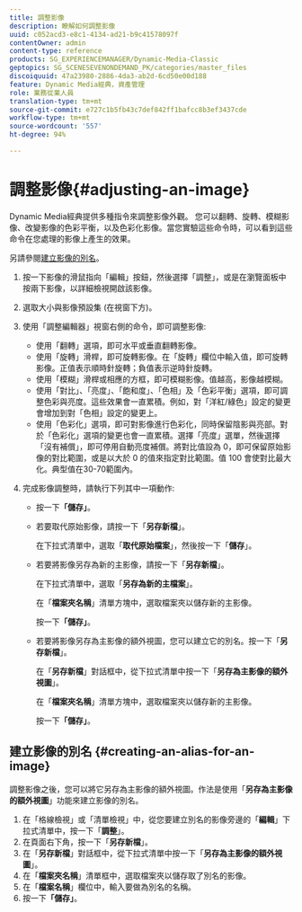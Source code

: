 ```yaml
---
title: 調整影像
description: 瞭解如何調整影像
uuid: c052acd3-e8c1-4134-ad21-b9c41578097f
contentOwner: admin
content-type: reference
products: SG_EXPERIENCEMANAGER/Dynamic-Media-Classic
geptopics: SG_SCENESEVENONDEMAND_PK/categories/master_files
discoiquuid: 47a23980-2886-4da3-ab2d-6cd50e00d188
feature: Dynamic Media經典，資產管理
role: 業務從業人員
translation-type: tm+mt
source-git-commit: e727c1b5fb43c7def842ff1bafcc8b3ef3437cde
workflow-type: tm+mt
source-wordcount: '557'
ht-degree: 94%

---
```



# 調整影像{#adjusting-an-image}

Dynamic Media經典提供多種指令來調整影像外觀。 您可以翻轉、旋轉、模糊影像、改變影像的色彩平衡，以及色彩化影像。當您實驗這些命令時，可以看到這些命令在您處理的影像上產生的效果。

另請參閱[建立影像的別名](adjusting-image.md#creating_an_alias_for_an_image)。

1. 按一下影像的滑鼠指向「編輯」按鈕，然後選擇「調整」，或是在瀏覽面板中按兩下影像，以詳細檢視開啟該影像。
1. 選取大小與影像預設集 (在視窗下方)。
1. 使用「調整編輯器」視窗右側的命令，即可調整影像:

   * 使用「翻轉」選項，即可水平或垂直翻轉影像。
   * 使用「旋轉」滑桿，即可旋轉影像。在「旋轉」欄位中輸入值，即可旋轉影像。正值表示順時針旋轉；負值表示逆時針旋轉。
   * 使用「模糊」滑桿或相應的方框，即可模糊影像。值越高，影像越模糊。
   * 使用「對比」、「亮度」、「飽和度」、「色相」及「色彩平衡」選項，即可調整色彩與亮度。這些效果會一直累積。例如，對「洋紅/綠色」設定的變更會增加到對「色相」設定的變更上。
   * 使用「色彩化」選項，即可對影像進行色彩化，同時保留陰影與亮部。對於「色彩化」選項的變更也會一直累積。選擇「亮度」選單，然後選擇「沒有補償」，即可停用自動亮度補償。將對比值設為 0，即可保留原始影像的對比範圍，或是以大於 0 的值來指定對比範圍。值 100 會使對比最大化。典型值在30-70範圍內。

1. 完成影像調整時，請執行下列其中一項動作: 

   * 按一下&#x200B;**「儲存」**。
   * 若要取代原始影像，請按一下「**另存新檔**」。

      在下拉式清單中，選取「**取代原始檔案**」，然後按一下「**儲存**」。

   * 若要將影像另存為新的主影像，請按一下「**另存新檔**」。

      在下拉式清單中，選取「**另存為新的主檔案**」。

      在「**檔案夾名稱**」清單方塊中，選取檔案夾以儲存新的主影像。

      按一下&#x200B;**「儲存」**。

   * 若要將影像另存為主影像的額外視圖，您可以建立它的別名。按一下「**另存新檔**」。

      在「**另存新檔**」對話框中，從下拉式清單中按一下「**另存為主影像的額外視圖**」。

      在「**檔案夾名稱**」清單方塊中，選取檔案夾以儲存新的主影像。

      按一下&#x200B;**「儲存」**。

## 建立影像的別名 {#creating-an-alias-for-an-image}

調整影像之後，您可以將它另存為主影像的額外視圖。作法是使用「**另存為主影像的額外視圖**」功能來建立影像的別名。

1. 在「格線檢視」或「清單檢視」中，從您要建立別名的影像旁邊的「**編輯**」下拉式清單中，按一下「**調整**」。
1. 在頁面右下角，按一下「**另存新檔**」。
1. 在「**另存新檔**」對話框中，從下拉式清單中按一下「**另存為主影像的額外視圖**」。
1. 在「**檔案夾名稱**」清單框中，選取檔案夾以儲存取了別名的影像。
1. 在「**檔案名稱**」欄位中，輸入要做為別名的名稱。
1. 按一下&#x200B;**「儲存」**。

